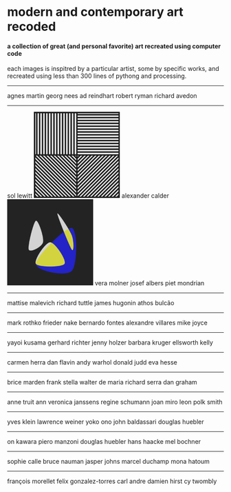 # modern and contemporary art recoded

#### a collection of great (and personal favorite) art recreated using computer code

each images is inspitred by a particular artist, some by specific works, and recreated using less than 300 lines of pythong and processing.

---

agnes martin
georg nees
ad reindhart
robert ryman
richard avedon

---

sol lewitt <img src="https://github.com/fkmooney/Visual-Learning/blob/main/2022/sketch_220129a/output.png" width="200" >
alexander calder <img src="https://github.com/fkmooney/Visual-Learning/blob/main/2021/sketch_211230b/cover.png" width="200" >
vera molner
josef albers
piet mondrian

---

mattise
malevich
richard tuttle
james hugonin
athos bulcão

---

mark rothko
frieder nake
bernardo fontes
alexandre villares
mike joyce

---

yayoi kusama
gerhard richter
jenny holzer
barbara kruger
ellsworth kelly

---

carmen herra
dan flavin
andy warhol
donald judd
eva hesse

---

brice marden
frank stella
walter de maria
richard serra
dan graham

---

anne truit
ann veronica janssens
regine schumann
joan miro
leon polk smith

---

yves klein
lawrence weiner
yoko ono
john baldassari
douglas huebler

---

on kawara
piero manzoni
douglas huebler
hans haacke
mel bochner

--- 

sophie calle
bruce nauman
jasper johns
marcel duchamp
mona hatoum

---

françois morellet
felix gonzalez-torres
carl andre
damien hirst
cy twombly
